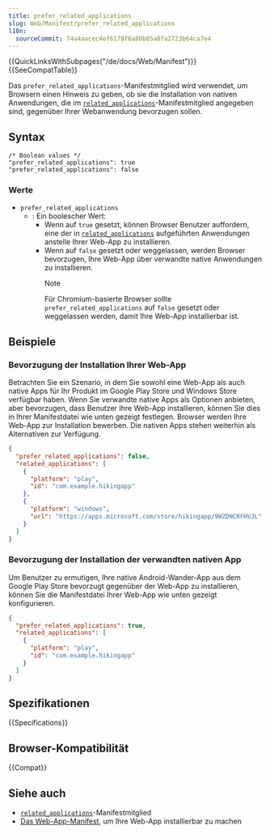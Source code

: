 ```yaml
---
title: prefer_related_applications
slug: Web/Manifest/prefer_related_applications
l10n:
  sourceCommit: 74a4aacec4ef6178f6a80b85a8fa2723b64ca7e4
---
```


{{QuickLinksWithSubpages("/de/docs/Web/Manifest")}}{{SeeCompatTable}}

Das `prefer_related_applications`-Manifestmitglied wird verwendet, um Browsern einen Hinweis zu geben, ob sie die Installation von nativen Anwendungen, die im [`related_applications`](/de/docs/Web/Manifest/related_applications)-Manifestmitglied angegeben sind, gegenüber Ihrer Webanwendung bevorzugen sollen.

## Syntax

```json-nolint
/* Boolean values */
"prefer_related_applications": true
"prefer_related_applications": false
```

### Werte

- `prefer_related_applications`
  - : Ein boolescher Wert:
    - Wenn auf `true` gesetzt, können Browser Benutzer auffordern, eine der in [`related_applications`](/de/docs/Web/Manifest/related_applications) aufgeführten Anwendungen anstelle Ihrer Web-App zu installieren.
    - Wenn auf `false` gesetzt oder weggelassen, werden Browser bevorzugen, Ihre Web-App über verwandte native Anwendungen zu installieren.
      > [!NOTE]
      > Für Chromium-basierte Browser sollte `prefer_related_applications` auf `false` gesetzt oder weggelassen werden, damit Ihre Web-App installierbar ist.

## Beispiele

### Bevorzugung der Installation Ihrer Web-App

Betrachten Sie ein Szenario, in dem Sie sowohl eine Web-App als auch native Apps für Ihr Produkt im Google Play Store und Windows Store verfügbar haben. Wenn Sie verwandte native Apps als Optionen anbieten, aber bevorzugen, dass Benutzer Ihre Web-App installieren, können Sie dies in Ihrer Manifestdatei wie unten gezeigt festlegen. Browser werden Ihre Web-App zur Installation bewerben. Die nativen Apps stehen weiterhin als Alternativen zur Verfügung.

```json
{
  "prefer_related_applications": false,
  "related_applications": [
    {
      "platform": "play",
      "id": "com.example.hikingapp"
    },
    {
      "platform": "windows",
      "url": "https://apps.microsoft.com/store/hikingapp/9WZDNCRFHVJL"
    }
  ]
}
```

### Bevorzugung der Installation der verwandten nativen App

Um Benutzer zu ermutigen, Ihre native Android-Wander-App aus dem Google Play Store bevorzugt gegenüber der Web-App zu installieren, können Sie die Manifestdatei Ihrer Web-App wie unten gezeigt konfigurieren.

```json
{
  "prefer_related_applications": true,
  "related_applications": [
    {
      "platform": "play",
      "id": "com.example.hikingapp"
    }
  ]
}
```

## Spezifikationen

{{Specifications}}

## Browser-Kompatibilität

{{Compat}}

## Siehe auch

- [`related_applications`](/de/docs/Web/Manifest/related_applications)-Manifestmitglied
- [Das Web-App-Manifest](/de/docs/Web/Progressive_web_apps/Guides/Making_PWAs_installable#the_web_app_manifest), um Ihre Web-App installierbar zu machen
